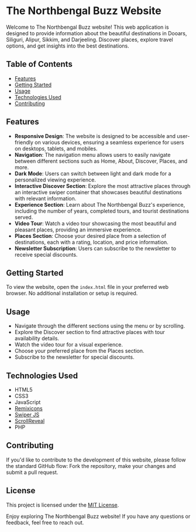 # The Northbengal Buzz Website

Welcome to The Northbengal Buzz website! This web application is designed to provide information about the beautiful destinations in Dooars, Siliguri, Alipur, Sikkim, and Darjeeling. Discover places, explore travel options, and get insights into the best destinations. 

## Table of Contents
- [Features](#features)
- [Getting Started](#getting-started)
- [Usage](#usage)
- [Technologies Used](#technologies-used)
- [Contributing](#contributing)

## Features
- **Responsive Design**: The website is designed to be accessible and user-friendly on various devices, ensuring a seamless experience for users on desktops, tablets, and mobiles.
- **Navigation**: The navigation menu allows users to easily navigate between different sections such as Home, About, Discover, Places, and more.
- **Dark Mode**: Users can switch between light and dark mode for a personalized viewing experience.
- **Interactive Discover Section**: Explore the most attractive places through an interactive swiper container that showcases beautiful destinations with relevant information.
- **Experience Section**: Learn about The Northbengal Buzz's experience, including the number of years, completed tours, and tourist destinations served.
- **Video Tour**: Watch a video tour showcasing the most beautiful and pleasant places, providing an immersive experience.
- **Places Section**: Choose your desired place from a selection of destinations, each with a rating, location, and price information.
- **Newsletter Subscription**: Users can subscribe to the newsletter to receive special discounts.

## Getting Started
To view the website, open the `index.html` file in your preferred web browser. No additional installation or setup is required.

## Usage
- Navigate through the different sections using the menu or by scrolling.
- Explore the Discover section to find attractive places with tour availability details.
- Watch the video tour for a visual experience.
- Choose your preferred place from the Places section.
- Subscribe to the newsletter for special discounts.

## Technologies Used
- HTML5
- CSS3
- JavaScript
- [Remixicons](https://remixicon.com/)
- [Swiper JS](https://swiperjs.com/)
- [ScrollReveal](https://scrollrevealjs.org/)
- PHP

## Contributing
If you'd like to contribute to the development of this website, please follow the standard GitHub flow: Fork the repository, make your changes and submit a pull request.

## License
This project is licensed under the [MIT License](LICENSE).

Enjoy exploring The Northbengal Buzz website! If you have any questions or feedback, feel free to reach out.
